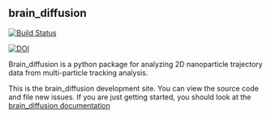 ## brain_diffusion
[![Build Status](https://travis-ci.org/ccurtis7/brain_diffusion.svg?branch=master)](https://travis-ci.org/ccurtis7/brain_diffusion)

[![DOI](https://zenodo.org/badge/51479995.svg)](https://zenodo.org/badge/latestdoi/51479995)

Brain_diffusion is a python package for analyzing 2D nanoparticle trajectory data from multi-particle tracking analysis.

This is the brain_diffusion development site.  You can view the source code and file new issues. If you are just getting started, you should look at the [brain_diffusion documentation](https://ccurtis7.github.io/brain_diffusion/)
